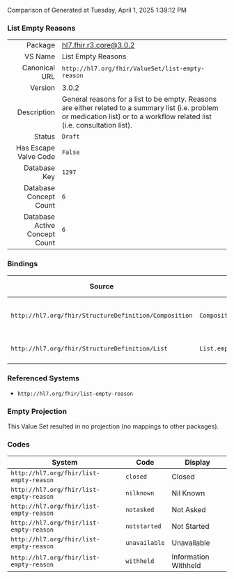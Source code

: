 Comparison of 
Generated at Tuesday, April 1, 2025 1:39:12 PM

### List Empty Reasons

|      |     |
| ---: | --- |
| Package | hl7.fhir.r3.core@3.0.2 |
| VS Name | List Empty Reasons |
| Canonical URL | `http://hl7.org/fhir/ValueSet/list-empty-reason` |
| Version | 3.0.2 |
| Description | General reasons for a list to be empty. Reasons are either related to a summary list (i.e. problem or medication list) or to a workflow related list (i.e. consultation list). |
| Status | `Draft` |
| Has Escape Valve Code | `False` |
| Database Key | `1297` |
| Database Concept Count | `6` |
| Database Active Concept Count | `6` |
### Bindings

| Source | Element | Binding | Strength | Element Short |
| ------ | ------- | ------- | -------- | ------------- |
| `http://hl7.org/fhir/StructureDefinition/Composition` | `Composition.section.emptyReason` | `http://hl7.org/fhir/ValueSet/list-empty-reason` | `Preferred` | Why the section is empty |
| `http://hl7.org/fhir/StructureDefinition/List` | `List.emptyReason` | `http://hl7.org/fhir/ValueSet/list-empty-reason` | `Preferred` | Why list is empty |

### Referenced Systems

* `http://hl7.org/fhir/list-empty-reason`
### Empty Projection

This Value Set resulted in no projection (no mappings to other packages).

### Codes

| System | Code | Display |
| ------ | ---- | ------- |
| `http://hl7.org/fhir/list-empty-reason` | `closed` | Closed |
| `http://hl7.org/fhir/list-empty-reason` | `nilknown` | Nil Known |
| `http://hl7.org/fhir/list-empty-reason` | `notasked` | Not Asked |
| `http://hl7.org/fhir/list-empty-reason` | `notstarted` | Not Started |
| `http://hl7.org/fhir/list-empty-reason` | `unavailable` | Unavailable |
| `http://hl7.org/fhir/list-empty-reason` | `withheld` | Information Withheld |
